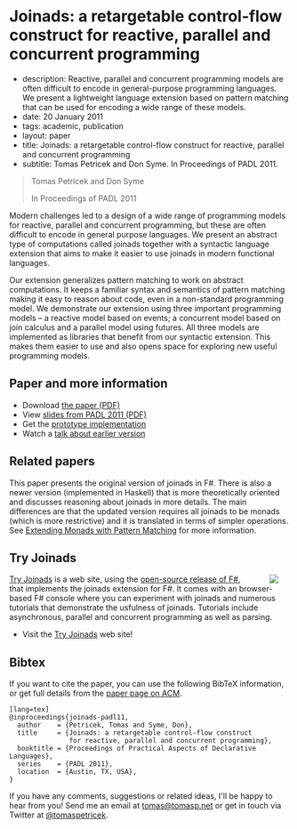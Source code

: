 # Joinads: a retargetable control-flow construct for reactive, parallel and concurrent programming

 - description:   Reactive, parallel and concurrent programming models are often difficult to encode in
    general-purpose programming languages. We present a lightweight language extension based on
    pattern matching that can be used for encoding a wide range of these models.
 - date: 20 January 2011
 - tags: academic, publication
 - layout: paper
 - title: Joinads: a retargetable control-flow construct for reactive, parallel and concurrent programming
 - subtitle: Tomas Petricek and Don Syme. In Proceedings of PADL 2011.
 

> Tomas Petricek and Don Syme
>
> In Proceedings of PADL 2011

Modern challenges led to a design of a wide range of programming models for reactive, 
parallel and concurrent programming, but these are often difficult to encode in general 
purpose languages. We present an abstract type of computations called joinads together 
with a syntactic language extension that aims to make it easier to use joinads in modern 
functional languages. 

Our extension generalizes pattern matching to work on abstract computations. It keeps a 
familiar syntax and semantics of pattern matching making it easy to reason about code, 
even in a non-standard programming model. We demonstrate our extension using three 
important programming models – a reactive model based on events; a concurrent model based 
on join calculus and a parallel model using futures. All three models are implemented as 
libraries that benefit from our syntactic extension. This makes them easier to use and also 
opens space for exploring new useful programming models.

## Paper and more information

 - Download [the paper (PDF)](joinads.pdf)
 - View [slides from PADL 2011 (PDF)](padl-talk.pdf)
 - Get the [prototype implementation](http://tomasp.net/blog/fsharp-variations-joinads.aspx)
 - Watch a [talk about earlier version](http://langnetsymposium.com/2009/talks/22-TomasPatricek-Reactive.html)

## Related papers

This paper presents the original version of joinads in F#. There is also a
newer version (implemented in Haskell) that is more theoretically oriented and discusses
reasoning about joinads in more details. The main differences are that the updated version
requires all joinads to be monads (which is more restrictive) and it is translated in 
terms of simpler operations. See [Extending Monads with Pattern Matching](../docase/) 
for more information.

## Try Joinads

<img src="tryjoinads.png" style="float:right;margin:0px 20px 0px 30px" />

[Try Joinads](http://tryjoinads.org) is a web site, using the 
[open-source release of F#](https://github.com/fsharp/fsharp), that implements
the joinads extension for F#. It comes with an browser-based F# console where you can experiment with
joinads and numerous tutorials that demonstrate the usfulness of joinads. Tutorials include
asynchronous, parallel and concurrent programming as well as parsing.

 - Visit the [Try Joinads](http://tryjoinads.org) web site!

## <a id="cite">Bibtex</a>
If you want to cite the paper, you can use the following BibTeX information, or
get full details from the [paper page on ACM](http://dl.acm.org/citation.cfm?id=1946313.1946336&coll=DL&dl=GUIDE&CFID=375487526&CFTOKEN=86636259).

    [lang=tex]
    @inproceedings{joinads-padl11,
      author    = {Petricek, Tomas and Syme, Don},
      title     = {Joinads: a retargetable control-flow construct
                   for reactive, parallel and concurrent programming},
      booktitle = {Proceedings of Practical Aspects of Declarative Languages},
      series    = {PADL 2011},
      location  = {Austin, TX, USA},
    } 

If you have any comments, suggestions or related ideas, I'll be happy to 
hear from you! Send me an email at [tomas@tomasp.net](mailto:tomas@tomasp.net)
or get in touch via Twitter at [@tomaspetricek](http://twitter.com/tomaspetricek).

